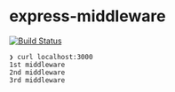 # express-middleware

[![Build Status](https://travis-ci.com/bassaer/express-middleware.svg?branch=master)](https://travis-ci.com/bassaer/express-middleware)

```
❯ curl localhost:3000
1st middleware
2nd middleware
3rd middleware
```
